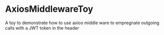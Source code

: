 # AxiosMiddlewareToy
 A toy to demonstrate how to use axios middle ware to empregnate outgoing calls with a JWT token in the header
